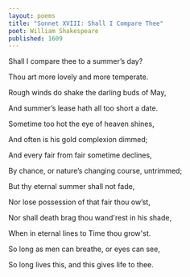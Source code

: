 ```yaml
---
layout: poems
title: "Sonnet XVIII: Shall I Compare Thee"
poet: William Shakespeare
published: 1609
---
```

Shall I compare thee to a summer’s day?

Thou art more lovely and more temperate.

Rough winds do shake the darling buds of May,

And summer’s lease hath all too short a date.

Sometime too hot the eye of heaven shines,

And often is his gold complexion dimmed;

And every fair from fair sometime declines,

By chance, or nature’s changing course, untrimmed;

But thy eternal summer shall not fade,

Nor lose possession of that fair thou ow’st,

Nor shall death brag thou wand'rest in his shade,

When in eternal lines to Time thou grow'st.

So long as men can breathe, or eyes can see,

So long lives this, and this gives life to thee.


